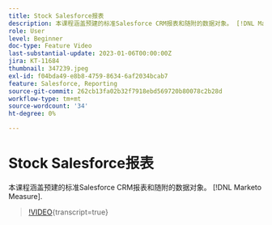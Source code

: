 ```yaml
---
title: Stock Salesforce报表
description: 本课程涵盖预建的标准Salesforce CRM报表和随附的数据对象。 [!DNL Marketo Measure].
role: User
level: Beginner
doc-type: Feature Video
last-substantial-update: 2023-01-06T00:00:00Z
jira: KT-11684
thumbnail: 347239.jpeg
exl-id: f04bda49-e8b8-4759-8634-6af2034bcab7
feature: Salesforce, Reporting
source-git-commit: 262cb13fa02b32f7918ebd569720b80078c2b28d
workflow-type: tm+mt
source-wordcount: '34'
ht-degree: 0%

---
```


# Stock Salesforce报表

本课程涵盖预建的标准Salesforce CRM报表和随附的数据对象。 [!DNL Marketo Measure].

>[!VIDEO](https://video.tv.adobe.com/v/347239/?learn=on){transcript=true}
